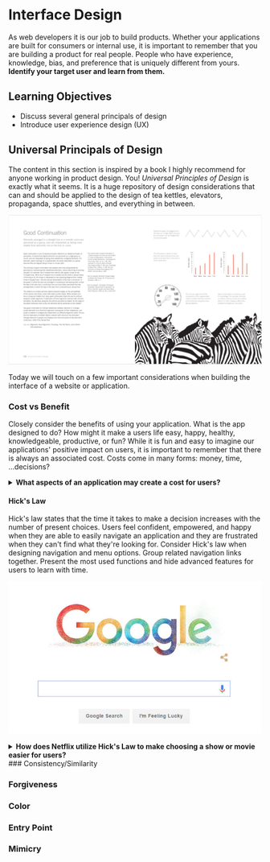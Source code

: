 # Interface Design

As web developers it is our job to build products. Whether your applications are built for consumers or internal use, it is important to remember that you are building a product for real people. People who have experience, knowledge, bias, and preference that is uniquely different from yours. **Identify your target user and learn from them.**

## Learning Objectives

- Discuss several general principals of design
- Introduce user experience design (UX)

## Universal Principals of Design

The content in this section is inspired by a book I highly recommend for anyone working in product design. You! *Universal Principles of Design* is exactly what it seems. It is a huge repository of design considerations that can and should be applied to the design of tea kettles, elevators, propaganda, space shuttles, and everything in between.

![example page of universal principles of design](./page-example.png)

Today we will touch on a few important considerations when building the interface of a website or application.

### Cost vs Benefit

Closely consider the benefits of using your application. What is the app designed to do? How might it make a users life easy, happy, healthy, knowledgeable, productive, or fun? While it is fun and easy to imagine our applications' positive impact on users, it is important to remember that there is always an associated cost. Costs come in many forms: money, time, ...decisions?

<details>
  <summary><strong>What aspects of an application may create a cost for users?</strong></summary>
  </br>

  > **loading:** People are impatient. The longer a user has to wait, the more likely they are to use an alternative product.
  > **sign up:** Forms are annoying and nobody enjoys sharing unnecessary personal information. Unless signing up is critical to an app's benefit, it will be perceived as a cost.
  > **onboarding:** It takes time and energy to learn a new skill or tool. Simplify onboarding as much as possible and focus on features that are critical to the core functionality of the app.
  > **complexity:** People become overwhelmed by complexity and can become paralyzed if given too many options. Give your app a KISS (Keep it Simple, Stupid)

</details>

#### Hick's Law

Hick's law states that the time it takes to make a decision increases with the number of present choices. Users feel confident, empowered, and happy when they are able to easily navigate an application and they are frustrated when they can't find what they're looking for. Consider Hick's law when designing navigation and menu options. Group related navigation links together. Present the most used functions and hide advanced features for users to learn with time.

![google search feature](./google.jpg)

<details>
  <summary><strong>How does Netflix utilize Hick's Law to make choosing a show or movie easier for users?</strong></summary>
  </br>

  > By presenting rows of related items, Netflix encourages users to first narrow their decision by genre.

  ![netflix display](./netflix.png')

</details>
### Consistency/Similarity

### Forgiveness

### Color

### Entry Point

### Mimicry
